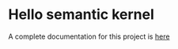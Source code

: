 # Hello semantic kernel

A complete documentation for this project is [here](../docs/Exercise/01%20Hello%20Semantic%20Kernel)
